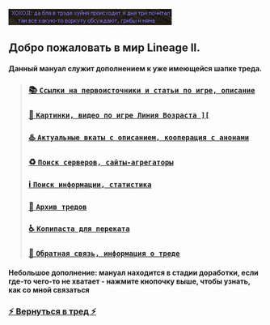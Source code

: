 ![](pics/xoxoji.png)

## Добро пожаловать в мир Lineage II.

#### Данный мануал служит дополнением к уже имеющейся шапке треда.

> ### [📚 `Ссылки на первоисточники и статьи по игре, описание`](lore.md)
> 
> ### [🔮 `Картинки, видео по игре Линия Возраста ][`](arts.md)
> 
> ### [♨️ `Актуальные вкаты с описанием, кооперация c анонами`](cooperation.md)
> 
> ### [♻️ `Поиск серверов, сайты-агрегаторы`](servers.md)
> 
> ### [ℹ️ `Поиск информации, статистика`](info.md)
> 
> ### [📆 `Архив тредов`](archive.md)
> 
> ### [♿ `Копипаста для переката`](perekat.md)
> 
> ### [🔄 `Обратная связь, информация о треде`](fback.md)

#### Небольшое дополнение: мануал находится в стадии доработки, если где-то чего-то не хватает - нажмите кнопочку выше, чтобы узнать, как со мной связаться

### [⚡ Вернуться в тред ⚡](https://2ch.hk/vg/res/44574826.html)
